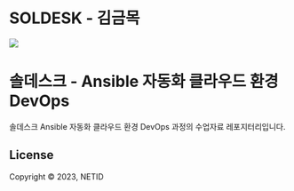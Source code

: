 # SOLDESK - 김금목
<img src="https://img.shields.io/badge/aws%20cloud-soldesk%20501-339933?style=for-the-badge&logo=amazonec2">

# 솔데스크 - Ansible 자동화 클라우드 환경 DevOps
솔데스크 Ansible 자동화 클라우드 환경 DevOps 과정의 수업자료 레포지터리입니다.
## License
Copyright © 2023, NETID
